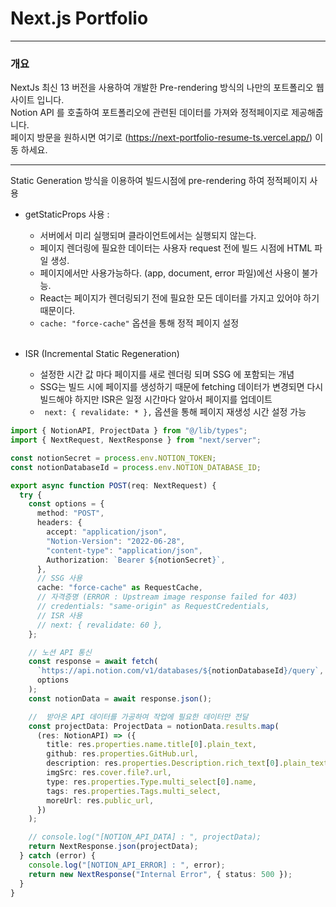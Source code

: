 # Next.js Portfolio

---

### 개요

NextJs 최신 13 버전을 사용하여 개발한 Pre-rendering 방식의 나만의 포트폴리오 웹사이트 입니다.  
Notion API 를 호출하여 포트폴리오에 관련된 데이터를 가져와 정적페이지로 제공해줍니다.  
페이지 방문을 원하시면 여기로 (https://next-portfolio-resume-ts.vercel.app/) 이동 하세요.

---

Static Generation 방식을 이용하여 빌드시점에 pre-rendering 하여 정적페이지 사용

- getStaticProps 사용 :

  - 서버에서 미리 실행되며 클라이언트에서는 실행되지 않는다.
  - 페이지 렌더링에 필요한 데이터는 사용자 request 전에 빌드 시점에 HTML 파일 생성.
  - 페이지에서만 사용가능하다. (app, document, error 파일)에선 사용이 불가능.
  - React는 페이지가 렌더링되기 전에 필요한 모든 데이터를 가지고 있어야 하기 때문이다.
  - `cache: "force-cache"` 옵션을 통해 정적 페이지 설정  
    <br >

- ISR (Incremental Static Regeneration)
  - 설정한 시간 값 마다 페이지를 새로 렌더링 되며 SSG 에 포함되는 개념
  - SSG는 빌드 시에 페이지를 생성하기 때문에 fetching 데이터가 변경되면 다시 빌드해야 하지만 ISR은 일정 시간마다 알아서 페이지를 업데이트
  - ` next: { revalidate: * },` 옵션을 통해 페이지 재생성 시간 설정 가능

```ts
import { NotionAPI, ProjectData } from "@/lib/types";
import { NextRequest, NextResponse } from "next/server";

const notionSecret = process.env.NOTION_TOKEN;
const notionDatabaseId = process.env.NOTION_DATABASE_ID;

export async function POST(req: NextRequest) {
  try {
    const options = {
      method: "POST",
      headers: {
        accept: "application/json",
        "Notion-Version": "2022-06-28",
        "content-type": "application/json",
        Authorization: `Bearer ${notionSecret}`,
      },
      // SSG 사용
      cache: "force-cache" as RequestCache,
      // 자격증명 (ERROR : Upstream image response failed for 403)
      // credentials: "same-origin" as RequestCredentials,
      // ISR 사용
      // next: { revalidate: 60 },
    };

    // 노션 API 통신
    const response = await fetch(
      `https://api.notion.com/v1/databases/${notionDatabaseId}/query`,
      options
    );
    const notionData = await response.json();

    //  받아온 API 데이터를 가공하여 작업에 필요한 데이터만 전달
    const projectData: ProjectData = notionData.results.map(
      (res: NotionAPI) => ({
        title: res.properties.name.title[0].plain_text,
        github: res.properties.GitHub.url,
        description: res.properties.Description.rich_text[0].plain_text,
        imgSrc: res.cover.file?.url,
        type: res.properties.Type.multi_select[0].name,
        tags: res.properties.Tags.multi_select,
        moreUrl: res.public_url,
      })
    );

    // console.log("[NOTION_API_DATA] : ", projectData);
    return NextResponse.json(projectData);
  } catch (error) {
    console.log("[NOTION_API_ERROR] : ", error);
    return new NextResponse("Internal Error", { status: 500 });
  }
}
```
